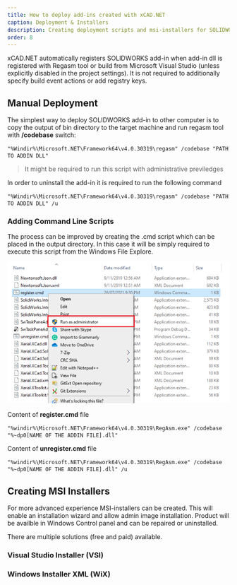 ```yaml
---
title: How to deploy add-ins created with xCAD.NET
caption: Deployment & Installers
description: Creating deployment scripts and msi-installers for SOLIDWORKS add-ins created with xCAD.NET
order: 8
---
```

xCAD.NET automatically registers SOLIDWORKS add-in when add-in dll is registered with Regasm tool or build from Microsoft Visual Studio (unless explicitly disabled in the project settings). It is not required to additionally specify build event actions or add registry keys.

## Manual Deployment

The simplest way to deploy SOLIDWORKS add-in to other computer is to copy the output of bin directory to the target machine and run regasm tool with **/codebase** switch:

~~~
"%Windir%\Microsoft.NET\Framework64\v4.0.30319\regasm" /codebase "PATH TO ADDIN DLL"
~~~

> It might be required to run this script with administrative previledges

In order to uninstall the add-in it is required to run the following command

~~~
"%Windir%\Microsoft.NET\Framework64\v4.0.30319\regasm" /codebase "PATH TO ADDIN DLL" /u
~~~

### Adding Command Line Scripts

The process can be improved by creating the .cmd script which can be placed in the output directory. In this case it will be simply required to execute this script from the Windows File Explore.

![Run register.cmd script](run-register-cmd.png)

Content of **register.cmd** file

~~~
"%windir%\Microsoft.NET\Framework64\v4.0.30319\RegAsm.exe" /codebase "%~dp0[NAME OF THE ADDIN FILE].dll"
~~~

Content of **unregister.cmd** file

~~~
"%windir%\Microsoft.NET\Framework64\v4.0.30319\RegAsm.exe" /codebase "%~dp0[NAME OF THE ADDIN FILE].dll" /u
~~~

## Creating MSI Installers

For more advanced experience MSI-installers can be created. This will enable an installation wizard and allow admin image installation. Product will be availble in Windows Control panel and can be repaired or uninstalled.

There are multiple solutions (free and paid) available. 

### Visual Studio Installer (VSI)

### Windows Installer XML (WiX)
